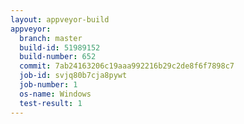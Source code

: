 ```yaml
---
layout: appveyor-build
appveyor:
  branch: master
  build-id: 51989152
  build-number: 652
  commit: 7ab24163206c19aaa992216b29c2de8f6f7898c7
  job-id: svjq80b7cja8pywt
  job-number: 1
  os-name: Windows
  test-result: 1
---
```

